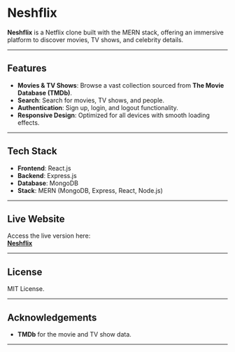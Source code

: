 # Neshflix  

**Neshflix** is a Netflix clone built with the MERN stack, offering an immersive platform to discover movies, TV shows, and celebrity details.  

---

## Features  

- **Movies & TV Shows**: Browse a vast collection sourced from **The Movie Database (TMDb)**.  
- **Search**: Search for movies, TV shows, and people.  
- **Authentication**: Sign up, login, and logout functionality.  
- **Responsive Design**: Optimized for all devices with smooth loading effects.  

---

## Tech Stack  

- **Frontend**: React.js  
- **Backend**: Express.js  
- **Database**: MongoDB  
- **Stack**: MERN (MongoDB, Express, React, Node.js)  

---

## Live Website  

Access the live version here:  
[**Neshflix**](https://neshflix-eiri.onrender.com/)
  

---

## License  

MIT License.  

---

## Acknowledgements  

- **TMDb** for the movie and TV show data.   

---
